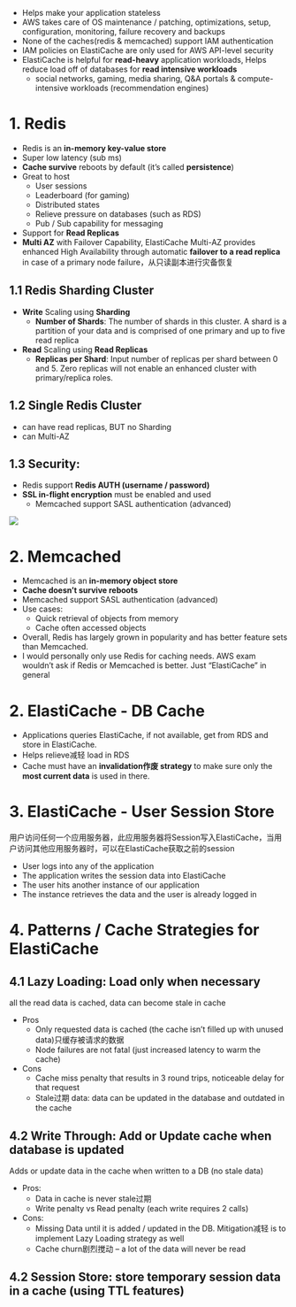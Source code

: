- Helps make your application stateless
- AWS takes care of OS maintenance / patching, optimizations, setup, configuration, monitoring, failure recovery and backups
- None of the caches(redis & memcached) support IAM authentication
- IAM policies on ElastiCache are only used for AWS API-level security
- ElastiCache is helpful for **read-heavy** application workloads, Helps reduce load off of databases for **read intensive workloads**
  - social networks, gaming, media sharing, Q&A portals & compute-intensive workloads (recommendation engines)

# 1. Redis
- Redis is an **in-memory key-value store**
- Super low latency (sub ms)
- **Cache survive** reboots by default (it’s called **persistence**)
- Great to host
  - User sessions
  - Leaderboard (for gaming)
  - Distributed states
  - Relieve pressure on databases (such as RDS)
  - Pub / Sub capability for messaging
- Support for **Read Replicas**
- **Multi AZ** with Failover Capability, ElastiCache Multi-AZ provides enhanced High Availability through automatic **failover to a read replica** in case of a primary node failure，从只读副本进行灾备恢复





## 1.1 Redis Sharding Cluster
- **Write** Scaling using **Sharding**
  - **Number of Shards**: The number of shards in this cluster. A shard is a partition of your data and is comprised of one primary and up to five read replica
- **Read** Scaling using **Read Replicas**
  - **Replicas per Shard**: Input number of replicas per shard between 0 and 5. Zero replicas will not enable an enhanced cluster with primary/replica roles.

## 1.2 Single Redis Cluster
- can have read replicas, BUT no Sharding
- can Multi-AZ


## 1.3 Security:
- Redis support **Redis AUTH (username / password)**
- **SSL in-flight encryption** must be enabled and used
  - Memcached support SASL authentication (advanced)


![](https://i.loli.net/2019/08/21/IiNJsvkqc1nyFw3.png)


# 2. Memcached 
- Memcached is an **in-memory object store**
- **Cache doesn’t survive reboots**
- Memcached support SASL authentication (advanced)
- Use cases:
  - Quick retrieval of objects from memory
  - Cache often accessed objects
- Overall, Redis has largely grown in popularity and has better feature sets than Memcached.
- I would personally only use Redis for caching needs. AWS exam wouldn’t ask if Redis or Memcached is better. Just “ElastiCache” in general



# 2. ElastiCache - DB Cache
- Applications queries ElastiCache, if not available, get from RDS and store in ElastiCache.
- Helps relieve减轻 load in RDS
- Cache must have an **invalidation作废 strategy** to make sure only the **most current data** is used in there.


# 3. ElastiCache - User Session Store

用户访问任何一个应用服务器，此应用服务器将Session写入ElastiCache，当用户访问其他应用服务器时，可以在ElastiCache获取之前的session
- User logs into any of the application
- The application writes the session data into ElastiCache
- The user hits another instance of our application
- The instance retrieves the data and the user is already logged in

# 4. Patterns / Cache Strategies for ElastiCache
## 4.1 Lazy Loading: Load only when necessary
all the read data is cached, data can become stale in cache
  
- Pros
  - Only requested data is cached (the cache isn’t filled up with unused data)只缓存被请求的数据
  - Node failures are not fatal (just increased latency to warm the cache)
- Cons
  - Cache miss penalty that results in 3 round trips, noticeable delay for that request
  - Stale过期 data: data can be updated in the database and outdated in the cache


## 4.2 Write Through: Add or Update cache when database is updated
Adds or update data in the cache when written to a DB (no stale data)

- Pros:
  - Data in cache is never stale过期
  - Write penalty vs Read penalty (each write requires 2 calls)
- Cons:
  - Missing Data until it is added / updated in the DB. Mitigation减轻 is to implement Lazy Loading strategy as well
  - Cache churn剧烈搅动 – a lot of the data will never be read


## 4.2 Session Store: store temporary session data in a cache (using TTL features)























